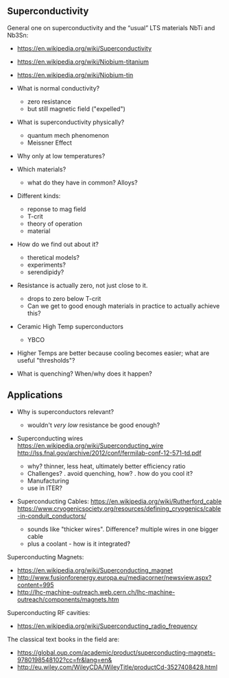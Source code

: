 Superconductivity
------------------------------------------------

General one on superconductivity and the “usual” LTS materials NbTi and Nb3Sn:
* https://en.wikipedia.org/wiki/Superconductivity
* https://en.wikipedia.org/wiki/Niobium-titanium
* https://en.wikipedia.org/wiki/Niobium-tin


* What is normal conductivity?
  - zero resistance
  - but still magnetic field ("expelled")
* What is superconductivity physically?
  - quantum mech phenomenon
  - Meissner Effect
* Why only at low temperatures?
* Which materials? 
  - what do they have in common? Alloys?
* Different kinds:
  - reponse to mag field
  - T-crit
  - theory of operation
  - material
* How do we find out about it?
  - theretical models?
  - experiments?
  - serendipidy?
* Resistance is actually zero, not just close to it.
  - drops to zero below T-crit
  - Can we get to good enough materials in practice to actually achieve this?
* Ceramic High Temp superconductors
  - YBCO
* Higher Temps are better because cooling becomes easier;
  what are useful "thresholds"?
* What is quenching? When/why does it happen?

Applications
---------------------------------------------------
* Why is superconductors relevant?
  - wouldn't *very low* resistance be good enough?

* Superconducting wires
    https://en.wikipedia.org/wiki/Superconducting_wire
    http://lss.fnal.gov/archive/2012/conf/fermilab-conf-12-571-td.pdf
  - why? thinner, less heat, ultimately better efficiency ratio
  - Challenges?
    . avoid quenching, how?
    . how do you cool it?
  - Manufacturing
  - use in ITER?

* Superconducting Cables:
    https://en.wikipedia.org/wiki/Rutherford_cable
    https://www.cryogenicsociety.org/resources/defining_cryogenics/cable-in-conduit_conductors/
  - sounds like "thicker wires". Difference? 
    multiple wires in one bigger cable
  - plus a coolant - how is it integrated?


Superconducting Magnets:
* https://en.wikipedia.org/wiki/Superconducting_magnet
* http://www.fusionforenergy.europa.eu/mediacorner/newsview.aspx?content=995
* http://lhc-machine-outreach.web.cern.ch/lhc-machine-outreach/components/magnets.htm

Superconducting RF cavities:
* https://en.wikipedia.org/wiki/Superconducting_radio_frequency
 
The classical text books in the field are:
* https://global.oup.com/academic/product/superconducting-magnets-9780198548102?cc=fr&lang=en&
* http://eu.wiley.com/WileyCDA/WileyTitle/productCd-3527408428.html